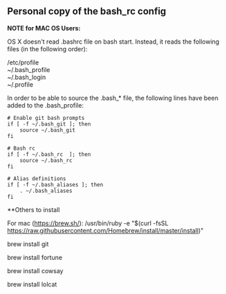 ## Personal copy of the bash_rc config

**NOTE for MAC OS Users:**

OS X doesn't read .bashrc file on bash start. 
Instead, it reads the following files (in the following order):

/etc/profile  
~/.bash_profile  
~/.bash_login  
~/.profile  

In order to be able to source the .bash_* file, 
the following lines have been added to the .bash_profile:

	# Enable git bash prompts
	if [ -f ~/.bash_git ]; then
		source ~/.bash_git
	fi
	
	# Bash rc
	if [ -f ~/.bash_rc  ]; then
		source ~/.bash_rc
	fi
	
	# Alias definitions
	if [ -f ~/.bash_aliases ]; then
	    . ~/.bash_aliases
	fi
**Others to install

For mac (https://brew.sh/):
/usr/bin/ruby -e "$(curl -fsSL https://raw.githubusercontent.com/Homebrew/install/master/install)"

brew install git

brew install fortune

brew install cowsay

brew install lolcat
